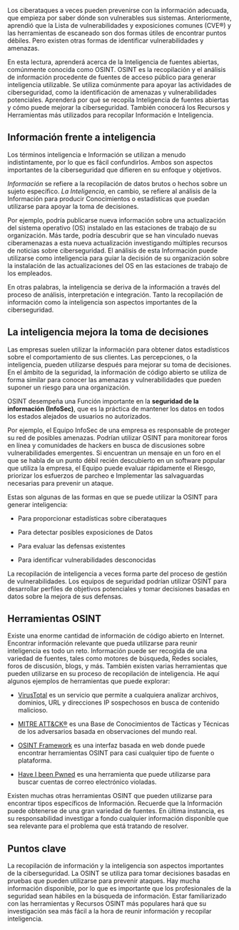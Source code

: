
Los ciberataques a veces pueden prevenirse con la información adecuada, que empieza por saber dónde son vulnerables sus sistemas. Anteriormente, aprendió que la Lista de vulnerabilidades y exposiciones comunes (CVE®) y las herramientas de escaneado son dos formas útiles de encontrar puntos débiles. Pero existen otras formas de identificar vulnerabilidades y amenazas.

En esta lectura, aprenderá acerca de la Inteligencia de fuentes abiertas, comúnmente conocida como OSINT. OSINT es la recopilación y el análisis de información procedente de fuentes de acceso público para generar inteligencia utilizable. Se utiliza comúnmente para apoyar las actividades de ciberseguridad, como la identificación de amenazas y vulnerabilidades potenciales. Aprenderá por qué se recopila Inteligencia de fuentes abiertas y cómo puede mejorar la ciberseguridad. También conocerá los Recursos y Herramientas más utilizados para recopilar Información e Inteligencia.

## Información frente a inteligencia

Los términos inteligencia e Información se utilizan a menudo indistintamente, por lo que es fácil confundirlos. Ambos son aspectos importantes de la ciberseguridad que difieren en su enfoque y objetivos.

_Información_ se refiere a la recopilación de datos brutos o hechos sobre un sujeto específico. _La Inteligencia_, en cambio, se refiere al análisis de la Información para producir Conocimientos o estadísticas que puedan utilizarse para apoyar la toma de decisiones.

Por ejemplo, podría publicarse nueva información sobre una actualización del sistema operativo (OS) instalado en las estaciones de trabajo de su organización. Más tarde, podría descubrir que se han vinculado nuevas ciberamenazas a esta nueva actualización investigando múltiples recursos de noticias sobre ciberseguridad. El análisis de esta Información puede utilizarse como inteligencia para guiar la decisión de su organización sobre la instalación de las actualizaciones del OS en las estaciones de trabajo de los empleados.

En otras palabras, la inteligencia se deriva de la información a través del proceso de análisis, interpretación e integración. Tanto la recopilación de información como la inteligencia son aspectos importantes de la ciberseguridad.

## La inteligencia mejora la toma de decisiones

Las empresas suelen utilizar la información para obtener datos estadísticos sobre el comportamiento de sus clientes. Las percepciones, o la inteligencia, pueden utilizarse después para mejorar su toma de decisiones. En el ámbito de la seguridad, la información de código abierto se utiliza de forma similar para conocer las amenazas y vulnerabilidades que pueden suponer un riesgo para una organización.

OSINT desempeña una Función importante en la **seguridad de la información (InfoSec)**, que es la práctica de mantener los datos en todos los estados alejados de usuarios no autorizados.

Por ejemplo, el Equipo InfoSec de una empresa es responsable de proteger su red de posibles amenazas. Podrían utilizar OSINT para monitorear foros en línea y comunidades de hackers en busca de discusiones sobre vulnerabilidades emergentes. Si encuentran un mensaje en un foro en el que se habla de un punto débil recién descubierto en un software popular que utiliza la empresa, el Equipo puede evaluar rápidamente el Riesgo, priorizar los esfuerzos de parcheo e Implementar las salvaguardas necesarias para prevenir un ataque.

Estas son algunas de las formas en que se puede utilizar la OSINT para generar inteligencia:

- Para proporcionar estadísticas sobre ciberataques
    
- Para detectar posibles exposiciones de Datos
    
- Para evaluar las defensas existentes
    
- Para identificar vulnerabilidades desconocidas
    

La recopilación de inteligencia a veces forma parte del proceso de gestión de vulnerabilidades. Los equipos de seguridad podrían utilizar OSINT para desarrollar perfiles de objetivos potenciales y tomar decisiones basadas en datos sobre la mejora de sus defensas.

## Herramientas OSINT

Existe una enorme cantidad de información de código abierto en Internet. Encontrar información relevante que pueda utilizarse para reunir inteligencia es todo un reto. Información puede ser recogida de una variedad de fuentes, tales como motores de búsqueda, Redes sociales, foros de discusión, blogs, y más. También existen varias herramientas que pueden utilizarse en su proceso de recopilación de inteligencia. He aquí algunos ejemplos de herramientas que puede explorar:

- [VirusTotal](https://www.virustotal.com/gui/home/upload) es un servicio que permite a cualquiera analizar archivos, dominios, URL y direcciones IP sospechosos en busca de contenido malicioso.
    
- [MITRE ATT&CK®](https://attack.mitre.org/) es una Base de Conocimientos de Tácticas y Técnicas de los adversarios basada en observaciones del mundo real.
    
- [OSINT Framework](https://osintframework.com/) es una interfaz basada en web donde puede encontrar herramientas OSINT para casi cualquier tipo de fuente o plataforma.
    
- [Have I been Pwned](https://haveibeenpwned.com/) es una herramienta que puede utilizarse para buscar cuentas de correo electrónico violadas.
    

Existen muchas otras herramientas OSINT que pueden utilizarse para encontrar tipos específicos de Información. Recuerde que la Información puede obtenerse de una gran variedad de fuentes. En última instancia, es su responsabilidad investigar a fondo cualquier información disponible que sea relevante para el problema que está tratando de resolver.

## Puntos clave

La recopilación de información y la inteligencia son aspectos importantes de la ciberseguridad. La OSINT se utiliza para tomar decisiones basadas en pruebas que pueden utilizarse para prevenir ataques. Hay mucha información disponible, por lo que es importante que los profesionales de la seguridad sean hábiles en la búsqueda de información. Estar familiarizado con las herramientas y Recursos OSINT más populares hará que su investigación sea más fácil a la hora de reunir información y recopilar inteligencia.
